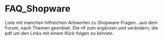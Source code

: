 # FAQ_Shopware
Liste mit manchen hilfreichen Antworten zu Shopware-Fragen...aus dem Forum, nach Themen geordnet.
Die rtf zum ergänzen und verändern, die pdf um den Links mit einem Klick folgen zu können.
